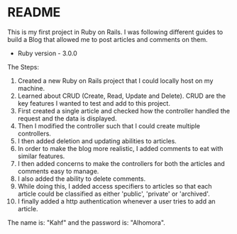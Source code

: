 # README

This is my first project in Ruby on Rails. I was following different guides to build a Blog that allowed me to post articles and comments on them. 

* Ruby version - 3.0.0

The Steps: 
1. Created a new Ruby on Rails project that I could locally host on my machine. 
2. Learned about CRUD (Create, Read, Update and Delete). CRUD are the key features I wanted to test and add to this project. 
3. First created a single article and checked how the controller handled the request and the data is displayed. 
4. Then I modified the controller such that I could create multiple controllers. 
5. I then added deletion and updating abilities to articles. 
6. In order to make the blog more realistic, I added comments to eat with similar features. 
7. I then added concerns to make the controllers for both the articles and comments easy to manage. 
8. I also added the ability to delete comments. 
9. While doing this, I added access specifiers to articles so that each article could be classified as either 'public', 'private' or 'archived'. 
10. I finally added a http authentication whenever a user tries to add an article. 

The name is: "Kahf" and the password is: "Alhomora". 
